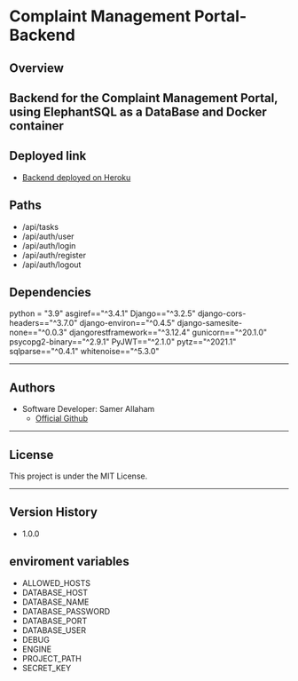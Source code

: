 # Complaint Management Portal-Backend


## Overview  
Backend for the Complaint Management Portal, using ElephantSQL as a DataBase and Docker container
---

## Deployed link
- [Backend deployed on Heroku](https://cmpbackend.herokuapp.com/)


## Paths
- /api/tasks
- /api/auth/user
- /api/auth/login
- /api/auth/register
- /api/auth/logout

## Dependencies  
python = "3.9"
asgiref=="^3.4.1"
Django=="^3.2.5"
django-cors-headers=="^3.7.0"
django-environ=="^0.4.5"
django-samesite-none=="^0.0.3"
djangorestframework=="^3.12.4"
gunicorn=="^20.1.0"
psycopg2-binary=="^2.9.1"
PyJWT=="^2.1.0"
pytz=="^2021.1"
sqlparse=="^0.4.1"
whitenoise=="^5.3.0"

---

## Authors  
- Software Developer: Samer Allaham
  - [Official Github](https://github.com/samer-allaham)   

---

## License  
This project is under the MIT License.

---

## Version History  
- 1.0.0

## enviroment variables
- ALLOWED_HOSTS
- DATABASE_HOST
- DATABASE_NAME
- DATABASE_PASSWORD
- DATABASE_PORT
- DATABASE_USER
- DEBUG
- ENGINE
- PROJECT_PATH
- SECRET_KEY
